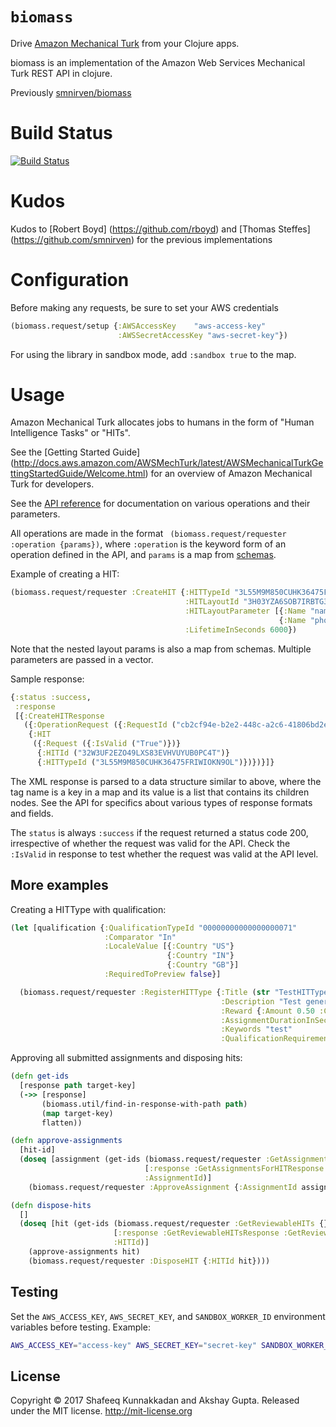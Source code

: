 # `biomass`

Drive [Amazon Mechanical Turk](http://mturk.com) from your Clojure apps.

biomass is an implementation of the Amazon Web Services Mechanical Turk REST API in clojure.

Previously [smnirven/biomass](https://github.com/smnirven/biomass)

# Build Status

[![Build Status](https://travis-ci.org/shafeeq/biomass.svg?branch=operations-with-schema)](https://travis-ci.org/shafeeq/biomass)

# Kudos

Kudos to [Robert Boyd] (https://github.com/rboyd) and [Thomas Steffes] (https://github.com/smnirven) for the previous implementations

# Configuration

Before making any requests, be sure to set your AWS credentials

```clojure
(biomass.request/setup {:AWSAccessKey    "aws-access-key"
                        :AWSSecretAccessKey "aws-secret-key"})
```

For using the library in sandbox mode, add `:sandbox true` to the map.

# Usage

Amazon Mechanical Turk allocates jobs to humans in the form of "Human
Intelligence Tasks" or "HITs".

See the [Getting Started Guide] (http://docs.aws.amazon.com/AWSMechTurk/latest/AWSMechanicalTurkGettingStartedGuide/Welcome.html) for an overview of Amazon Mechanical Turk for developers.

See the [API reference](http://docs.aws.amazon.com/AWSMechTurk/latest/AWSMturkAPI/Welcome.html) for documentation on various operations and their parameters.

All operations are made in the format ` (biomass.request/requester :operation {params})`, where `:operation` is the keyword form of an operation defined in the API, and  `params` is a map from [schemas](src/biomass/schemas/).

Example of creating a HIT:
```clojure
(biomass.request/requester :CreateHIT {:HITTypeId "3L55M9M850CUHK36475FRIWIOKN9OL"
                                       :HITLayoutId "3H03YZA6SOB7IRBTG3CTKIC1RJF8EW"
                                       :HITLayoutParameter [{:Name "name" :Value "John Doe"}
                                                            {:Name "phone" :Value "000-000-000"}]
                                       :LifetimeInSeconds 6000})
```

Note that the nested layout params is also a map from schemas. Multiple parameters are passed in a vector.

Sample response:
```clojure
{:status :success,
 :response
 [{:CreateHITResponse
   ({:OperationRequest ({:RequestId ("cb2cf94e-b2e2-448c-a2c6-41806bd2e046")})}
    {:HIT
     ({:Request ({:IsValid ("True")})}
      {:HITId ("32W3UF2EZO49LXS83EVHVUYUB0PC4T")}
      {:HITTypeId ("3L55M9M850CUHK36475FRIWIOKN9OL")})})}]}
```

The XML response is parsed to a data structure similar to above, where the tag name is a key in a map and its value is a list that contains its children nodes. See the API for specifics about various types of response formats and fields.

The `status` is always `:success` if the request returned a status code 200, irrespective of whether the request was valid for the API. Check the `:IsValid` in response to test whether the request was valid at the API level.

## More examples

Creating a HITType with qualification:
```clojure
(let [qualification {:QualificationTypeId "00000000000000000071"
                     :Comparator "In"
                     :LocaleValue [{:Country "US"}
                                   {:Country "IN"}
                                   {:Country "GB"}]
                     :RequiredToPreview false}]

  (biomass.request/requester :RegisterHITType {:Title (str "TestHITType" (time/now))
                                               :Description "Test generated hittype"
                                               :Reward {:Amount 0.50 :CurrencyCode "USD"}
                                               :AssignmentDurationInSeconds 600
                                               :Keywords "test"
                                               :QualificationRequirement qualification}))
```

Approving all submitted assignments and disposing hits:
```clojure
(defn get-ids
  [response path target-key]
  (->> [response]
       (biomass.util/find-in-response-with-path path)
       (map target-key)
       flatten))

(defn approve-assignments
  [hit-id]
  (doseq [assignment (get-ids (biomass.request/requester :GetAssignmentsForHIT {:HITId hit-id :AssignmentStatus "Submitted"})
                              [:response :GetAssignmentsForHITResponse :GetAssignmentsForHITResult :Assignment :AssignmentId]
                              :AssignmentId)]
    (biomass.request/requester :ApproveAssignment {:AssignmentId assignment :RequesterFeedback "Approved"})))

(defn dispose-hits
  []
  (doseq [hit (get-ids (biomass.request/requester :GetReviewableHITs {})
                       [:response :GetReviewableHITsResponse :GetReviewableHITsResult :HIT :HITId]
                       :HITId)]
    (approve-assignments hit)
    (biomass.request/requester :DisposeHIT {:HITId hit})))
```

## Testing

Set the `AWS_ACCESS_KEY`, `AWS_SECRET_KEY`, and `SANDBOX_WORKER_ID` environment variables before testing.
Example:
```bash
AWS_ACCESS_KEY="access-key" AWS_SECRET_KEY="secret-key" SANDBOX_WORKER_ID="worker-id" lein test
```

## License

Copyright © 2017 Shafeeq Kunnakkadan and Akshay Gupta. Released under the MIT license. http://mit-license.org
